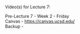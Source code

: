 Video(s) for Lecture 7:

Pre-Lecture 7 - Week 2 - Friday  
Canvas - https://canvas.ucsd.edu/  
Backup - 